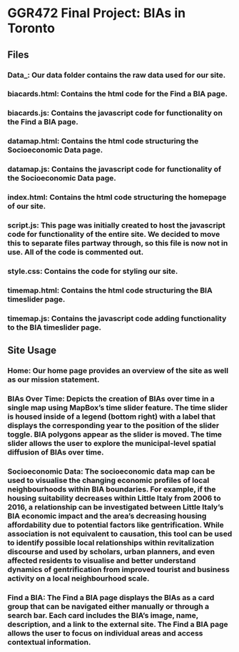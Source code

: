 # GGR472 Final Project: BIAs in Toronto


## Files 

### Data_: Our data folder contains the raw data used for our site.
### biacards.html: Contains the html code for the Find a BIA page.
### biacards.js: Contains the javascript code for functionality on the Find a BIA page.
### datamap.html: Contains the html code structuring the Socioeconomic Data page.
### datamap.js: Contains the javascript code for functionality of the Socioeconomic Data page.
### index.html: Contains the html code structuring the homepage of our site.
### script.js: This page was initially created to host the javascript code for functionality of the entire site. We decided to move this to separate files partway through, so this file is now not in use. All of the code is commented out. 
### style.css: Contains the code for styling our site. 
### timemap.html: Contains the html code structuring the BIA timeslider page.
### timemap.js: Contains the javascript code adding functionality to the BIA timeslider page. 



## Site Usage

### Home: Our home page provides an overview of the site as well as our mission statement.

### BIAs Over Time: Depicts the creation of BIAs over time in a single map using MapBox’s time slider feature. The time slider is housed inside of a legend (bottom right) with a label that displays the corresponding year to the position of the slider toggle. BIA polygons appear as the slider is moved.  The time slider allows the user to explore the municipal-level spatial diffusion of BIAs over time. 

### Socioeconomic Data: The socioeconomic data map can be used to visualise the changing economic profiles of local neighbourhoods within BIA boundaries. For example, if the housing suitability decreases within Little Italy from 2006 to 2016, a relationship can be investigated between Little Italy’s BIA economic impact and the area’s decreasing housing affordability due to potential factors like gentrification. While association is not equivalent to causation, this tool can be used to identify possible local relationships within revitalization discourse and used by scholars, urban planners, and even affected residents to visualise and better understand dynamics of gentrification from improved tourist and business activity on a local neighbourhood scale. 

### Find a BIA: The Find a BIA page displays the BIAs as a card group that can be navigated either manually or through a search bar. Each card includes the BIA’s image, name, description, and a link to the external site. The Find a BIA page allows the user to focus on individual areas and access contextual information. 

 
 
